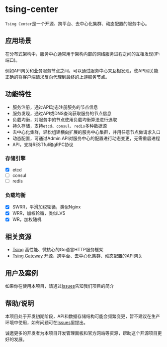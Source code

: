 # tsing-center

`Tsing Center`是一个开源、跨平台、去中心化集群、动态配置的服务中心。

## 应用场景

在分布式架构中，服务中心通常用于架构内部的网络服务进程之间的互相发现(IP:端口)。

例如API网关和业务服务节点之间，可以通过服务中心来互相发现，使API网关能正确的将客户端请求反向代理到最终的上游服务节点。

## 功能特性
- 服务注册，通过API动态注册服务的节点信息
- 服务发现，通过API或DNS查询获取服务的节点信息
- 负载均衡，对服务中的节点使用负载均衡算法进行选取
- 持久存储，支持`etcd`、`consul`、`redis`多种数据源
- 去中心化集群，轻松组建横向扩展的服务中心集群，并用任意节点做请求入口
- 动态配置，可通过Admin API对服务中心的配置进行动态变更，无需重启进程
- API，支持RESTful和gRPC协议

### 存储引擎
- [x] etcd
- [ ] consul
- [ ] redis

### 负载均衡
- [x] SWRR，平滑加权轮循，类似Nginx
- [x] WRR，加权轮循，类似LVS
- [x] WR，加权随机

## 相关资源

- [Tsing](https://github.com/dxvgef/tsing) 高性能、微核心的Go语言HTTP服务框架
- [Tsing Gateway](https://github.com/dxvgef/tsing-gateway) 开源、跨平台、去中心化集群、动态配置的API网关

## 用户及案例

如果你在使用本项目，请通过[Issues](https://github.com/dxvgef/tsing-center/issues)告知我们项目的简介

## 帮助/说明

本项目处于开发初期阶段，API和数据存储结构可能会频繁变更，暂不建议在生产环境中使用，如有问题可在[Issues](https://github.com/dxvgef/tsing-center/issues)里提出。

诚邀更多的开发者为本项目开发管理面板和官方网站等资源，帮助这个开源项目更好的发展。
